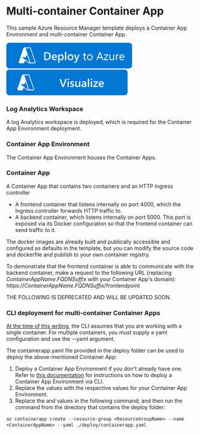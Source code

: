 # Multi-container Container App
This sample Azure Resource Manager template deploys a Container App Environment and multi-container Container App.

[![Deploy To Azure](https://raw.githubusercontent.com/Azure/azure-quickstart-templates/master/1-CONTRIBUTION-GUIDE/images/deploytoazure.svg?sanitize=true)](https://portal.azure.com/#create/Microsoft.Template/uri/https%3A%2F%2Fraw.githubusercontent.com%2Fazureossd%2FContainer-Apps%2Fmaster%2Fmulticontainer%2Fnodejs%2Fdeploy%2Fazuredeploy.json)  [![Visualize](https://raw.githubusercontent.com/Azure/azure-quickstart-templates/master/1-CONTRIBUTION-GUIDE/images/visualizebutton.svg?sanitize=true)](http://armviz.io/#/?load=https%3A%2F%2Fraw.githubusercontent.com%2Fazureossd%2FContainer-Apps%2Fmaster%2Fmulticontainer%2Fnodejs%2Fdeploy%2Fazuredeploy.json)

### Log Analytics Workspace

A log Analytics workspace is deployed, which is required for the Container App Environment deployment.

### Container App Environment

The Container App Environment houses the Container Apps.

### Container App

A Container App that contains two containers and an HTTP Ingress controller
- A frontend container that listens internally on port 4000, which the Ingress controller forwards HTTP traffic to.
- A backend container, which listens internally on port 5000. This port is exposed via its Docker configuration so that the frontend container can send traffic to it.

The docker images are already built and publically accessible and configured as defaults in the template, but you can modify the source code and dockerfile and publish to your own container registry.

To demonstrate that the frontend container is able to communicate with the backend container, make a request to the following URL (replacing *ContainerAppName*.*FQDNSuffix* with your Container App's domain):
https://*ContainerAppName*.*FQDNSuffix*/frontendpoint

THE FOLLOWING IS DEPRECATED AND WILL BE UPDATED SOON.
### CLI deployment for multi-container Container Apps
[At the time of this writing](https://github.com/microsoft/azure-container-apps/wiki/Known-Issues-for-public-preview), the CLI assumes that you are working with a single container. For multiple containers, you must supply a yaml configuration and use the --yaml argument.

The containerapp.yaml file provided in the deploy folder can be used to deploy the above-mentioned Container App:
1. Deploy a Container App Environment if you don't already have one. Refer to [this documentation](https://docs.microsoft.com/azure/container-apps/get-started?tabs=bash) for instructions on how to deploy a Container App Environment via CLI.
2. Replace the <SubscriptionId> <ResourceGroupName> <ContainerAppEnvironmentName> values with the respective values for your Container App Environment.
3. Replace the <ResourceGroupName> and <ContainerAppName> values in the following command, and then run the command from the directory that contains the deploy folder:

```
az containerapp create --resource-group <ResourceGroupName> --name <ContainerAppName> --yaml ./deploy/containerapp.yaml
```
